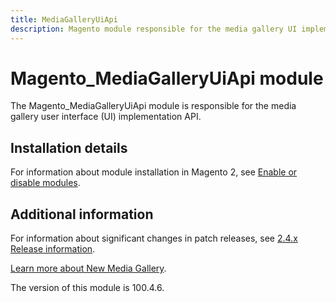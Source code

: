 ```yaml
---
title: MediaGalleryUiApi
description: Magento module responsible for the media gallery UI implementation API
---
```


# Magento_MediaGalleryUiApi module

The Magento_MediaGalleryUiApi module is responsible for the media gallery user interface (UI) implementation API.

## Installation details

For information about module installation in Magento 2, see [Enable or disable modules](https://experienceleague.adobe.com/en/docs/commerce-operations/installation-guide/tutorials/manage-modules).

## Additional information

For information about significant changes in patch releases, see [2.4.x Release information](https://experienceleague.adobe.com/en/docs/commerce-operations/release/notes/overview).

[Learn more about New Media Gallery](https://experienceleague.adobe.com/en/docs/commerce-admin/content-design/wysiwyg/gallery/media-gallery).

<InlineAlert slots="text" />
The version of this module is 100.4.6.
